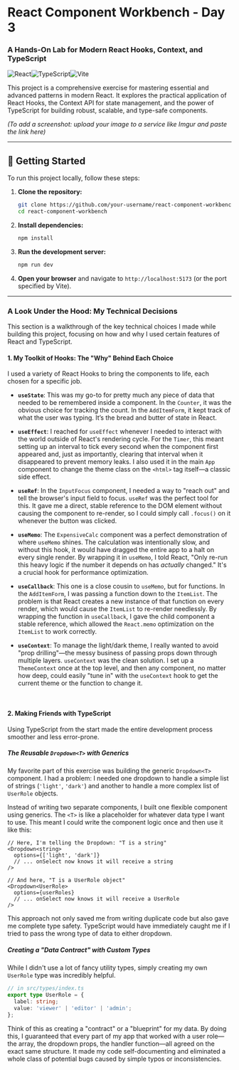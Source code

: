 # React Component Workbench - Day 3

### A Hands-On Lab for Modern React Hooks, Context, and TypeScript

![React](https://img.shields.io/badge/React-18.x-61DAFB?style=for-the-badge&logo=react)![TypeScript](https://img.shields.io/badge/TypeScript-5.x-3178C6?style=for-the-badge&logo=typescript)![Vite](https://img.shields.io/badge/Vite-5.x-646CFF?style=for-the-badge&logo=vite)

This project is a comprehensive exercise for mastering essential and advanced patterns in modern React. It explores the practical application of React Hooks, the Context API for state management, and the power of TypeScript for building robust, scalable, and type-safe components.

  
*(To add a screenshot: upload your image to a service like Imgur and paste the link here)*

---

## 🏁 Getting Started

To run this project locally, follow these steps:

1.  **Clone the repository:**
    ```bash
    git clone https://github.com/your-username/react-component-workbench.git
    cd react-component-workbench
    ```

2.  **Install dependencies:**
    ```bash
    npm install
    ```

3.  **Run the development server:**
    ```bash
    npm run dev
    ```

4.  **Open your browser** and navigate to `http://localhost:5173` (or the port specified by Vite).

---

### **A Look Under the Hood: My Technical Decisions**

This section is a walkthrough of the key technical choices I made while building this project, focusing on how and why I used certain features of React and TypeScript.

#### **1. My Toolkit of Hooks: The "Why" Behind Each Choice**

I used a variety of React Hooks to bring the components to life, each chosen for a specific job.

*   **`useState`**: This was my go-to for pretty much any piece of data that needed to be remembered inside a component. In the `Counter`, it was the obvious choice for tracking the count. In the `AddItemForm`, it kept track of what the user was typing. It’s the bread and butter of state in React.

*   **`useEffect`**: I reached for `useEffect` whenever I needed to interact with the world outside of React's rendering cycle. For the `Timer`, this meant setting up an interval to tick every second when the component first appeared and, just as importantly, clearing that interval when it disappeared to prevent memory leaks. I also used it in the main `App` component to change the theme class on the `<html>` tag itself—a classic side effect.

*   **`useRef`**: In the `InputFocus` component, I needed a way to "reach out" and tell the browser's input field to focus. `useRef` was the perfect tool for this. It gave me a direct, stable reference to the DOM element without causing the component to re-render, so I could simply call `.focus()` on it whenever the button was clicked.

*   **`useMemo`**: The `ExpensiveCalc` component was a perfect demonstration of where `useMemo` shines. The calculation was intentionally slow, and without this hook, it would have dragged the entire app to a halt on every single render. By wrapping it in `useMemo`, I told React, "Only re-run this heavy logic if the number it depends on has *actually* changed." It's a crucial hook for performance optimization.

*   **`useCallback`**: This one is a close cousin to `useMemo`, but for functions. In the `AddItemForm`, I was passing a function down to the `ItemList`. The problem is that React creates a new instance of that function on every render, which would cause the `ItemList` to re-render needlessly. By wrapping the function in `useCallback`, I gave the child component a stable reference, which allowed the `React.memo` optimization on the `ItemList` to work correctly.

*   **`useContext`**: To manage the light/dark theme, I really wanted to avoid "prop drilling"—the messy business of passing props down through multiple layers. `useContext` was the clean solution. I set up a `ThemeContext` once at the top level, and then any component, no matter how deep, could easily "tune in" with the `useContext` hook to get the current theme or the function to change it.

<br/>

#### **2. Making Friends with TypeScript**

Using TypeScript from the start made the entire development process smoother and less error-prone.

##### The Reusable `Dropdown<T>` with Generics

My favorite part of this exercise was building the generic `Dropdown<T>` component. I had a problem: I needed one dropdown to handle a simple list of strings (`'light'`, `'dark'`) and another to handle a more complex list of `UserRole` objects.

Instead of writing two separate components, I built one flexible component using generics. The `<T>` is like a placeholder for whatever data type I want to use. This meant I could write the component logic once and then use it like this:

```tsx
// Here, I'm telling the Dropdown: "T is a string"
<Dropdown<string>
  options={['light', 'dark']}
  // ... onSelect now knows it will receive a string
/>

// And here, "T is a UserRole object"
<Dropdown<UserRole>
  options={userRoles}
  // ... onSelect now knows it will receive a UserRole
/>
```

This approach not only saved me from writing duplicate code but also gave me complete type safety. TypeScript would have immediately caught me if I tried to pass the wrong type of data to either dropdown.

##### Creating a "Data Contract" with Custom Types

While I didn't use a lot of fancy utility types, simply creating my own `UserRole` type was incredibly helpful.

```typescript
// in src/types/index.ts
export type UserRole = {
  label: string;
  value: 'viewer' | 'editor' | 'admin';
};
```

Think of this as creating a "contract" or a "blueprint" for my data. By doing this, I guaranteed that every part of my app that worked with a user role—the array, the dropdown props, the handler function—all agreed on the exact same structure. It made my code self-documenting and eliminated a whole class of potential bugs caused by simple typos or inconsistencies.